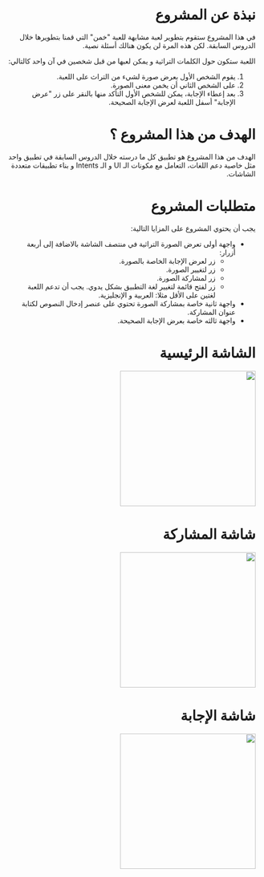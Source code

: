 # <div dir="rtl">نبذة عن المشروع</div>
<div dir="rtl">
في هذا المشروع ستقوم بتطوير لعبة مشابهة للعبة "خمن" التي قمنا بتطويرها خلال الدروس السابقة. لكن هذه المرة لن يكون هنالك أسئلة نصية.

اللعبة ستكون حول الكلمات التراثية و يمكن لعبها من قبل شخصين في آن واحد كالتالي:

<ol>
<li>
يقوم الشخص الأول بعرض صورة لشيء من التراث على اللعبة.
</li>
<li>
على الشخص الثاني أن يخمن معنى الصورة.
</li>
<li>
بعد إعطاء الإجابة، يمكن للشخص الأول التأكد منها بالنقر على زر "عرض الإجابة" أسفل اللعبة لعرض الإجابة الصحيحة.
</li>
</ol>
</div>

# <div dir="rtl">الهدف من هذا المشروع ؟</div> 
<div dir="rtl">
الهدف من هذا المشروع هو تطبيق كل ما درسته خلال الدروس السابقة في تطبيق واحد مثل خاصية دعم اللغات، التعامل مع مكونات الـ UI و الـ Intents و بناء تطبيقات متعددة الشاشات.
</div>

# <div dir="rtl">متطلبات المشروع</div>
<div dir="rtl">
يجب أن يحتوي المشروع على المزايا التالية:
<ul>
<li>
واجهة أولى تعرض الصورة التراثية في منتصف الشاشة بالاضافة إلى أربعة أزرار:
<ul>
<li>
زر لعرض الإجابة الخاصة بالصورة.
</li>
<li>
زر لتغيير الصورة.
</li>
<li>
زر لمشاركة الصورة.
</li>
<li>
زر لفتح قائمة لتغيير لغة التطبيق بشكل يدوي. يجب أن تدعم اللعبة لغتين على الأقل مثلا: العربية و الإنجليزية.
</li>
</ul>
</li>
<li>
واجهة ثانية خاصة بمشاركة الصورة تحتوي على عنصر إدخال النصوص لكتابة عنوان المشاركة.
</li>
<li>
واجهة ثالثه خاصة بعرض الإجابة الصحيحة.
</li>
</ul>
</div>

# <div dir="rtl">الشاشة الرئيسية</div>
  <div dir="rtl"><img src="/barmej/android-degree-studentproject-culturalwordsgame-base/raw/master/screenshots/screen_1.png" heigth="480" width="270"/></div>

# <div dir="rtl">شاشة المشاركة</div>
  <div dir="rtl"><img src="/barmej/android-degree-studentproject-culturalwordsgame-base/raw/master/screenshots/screen_2.png" heigth="480" width="270"/></div>

# <div dir="rtl">شاشة الإجابة</div>
  <div dir="rtl"><img src="/barmej/android-degree-studentproject-culturalwordsgame-base/raw/master/screenshots/screen_3.png" heigth="480" width="270"/></div>
